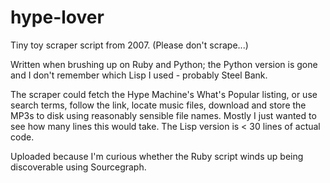 hype-lover
==========

Tiny toy scraper script from 2007. (Please don't scrape...) 

Written when brushing up on Ruby and Python; the Python version is gone and I don't remember which Lisp I used - probably Steel Bank. 

The scraper could fetch the Hype Machine's What's Popular listing, or use 
search terms, follow the link, locate music files, download and store the 
MP3s to disk using reasonably sensible file names. Mostly I just wanted 
to see how many lines this would take. The Lisp version is < 30 lines of 
actual code.

Uploaded because I'm curious whether the Ruby script winds up being discoverable using Sourcegraph.

